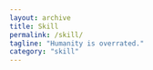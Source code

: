 ```yaml
---
layout: archive
title: Skill
permalink: /skill/
tagline: "Humanity is overrated."
category: "skill"
---
```

